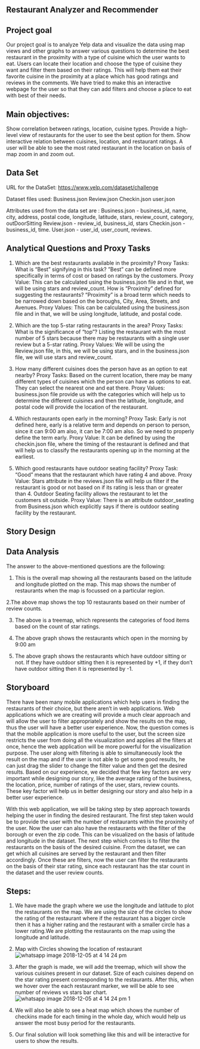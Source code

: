 ## Restaurant Analyzer and Recommender

## Project goal
Our project goal is to analyze Yelp data and visualize the data using map views and other graphs to answer various questions to determine the best restaurant in the proximity with a type of cuisine which the user wants to eat. Users can locate their location and choose the type of cuisine they want and filter them based on their ratings. This will help them eat their favorite cuisine in the proximity at a place which has good ratings and reviews in the comments. We have tried to make this an interactive webpage for the user so that they can add filters and choose a place to eat with best of their needs.

## Main objectives:

Show correlation between ratings, location, cuisine types.
Provide a high-level view of restaurants for the user to see the best option for them. 
Show interactive relation between cuisines, location, and restaurant ratings.
A user will be able to see the most rated restaurant in the location on basis of map zoom in and zoom out.

## Data Set

URL for the DataSet: https://www.yelp.com/dataset/challenge

Dataset files used:
Business.json
Review.json 
Checkin.json
user.json

Attributes used from the data set are :
Business.json - business_id, name, city, address, postal code, longitude, latitude, stars, review_count, category, outDoorSitting
Review.json - review_id, business_id, stars 
Checkin.json - business_id, time.
User.json - user_id, user_count, reviews.

## Analytical Questions and Proxy Tasks
	
1. Which are the best restaurants available in the proximity?
Proxy Tasks: 
What is “Best” signifying in this task? ”Best” can be defined more specifically in terms of cost or based on ratings by the customers. 
Proxy Value: 
This can be calculated using the business.json file and in that, we will be using stars and review_count.
How is “Proximity” defined for suggesting the restaurants? “Proximity” is a broad term which needs to be narrowed down based on the boroughs, City, Area, Streets, and Avenues.
Proxy Values: 
This can be calculated using the business.json file and in that, we will be 
using longitude, latitude, and postal code.


2. Which are the top 5-star rating restaurants in the area? 
Proxy Tasks: 
What is the significance of “top”? Listing the restaurant with the most number of 5 stars because there may be restaurants with a single user review but a 5-star rating.
Proxy Values: 
We will be using the Review.json file, in this, we will be using stars, and in the business.json file, we will use stars and review_count.


3. How many different cuisines does the person have as an option to eat nearby?
Proxy Tasks:
Based on the current location, there may be many different types of cuisines which the person can have as options to eat. They can select the nearest one and eat there.
Proxy Values: 
business.json file provide us with the categories which will help us to determine the different cuisines and then the latitude, longitude, and postal code will provide the location of the restaurant.


4. Which restaurants open early in the morning?
Proxy Task: 
Early is not defined here, early is a relative term and depends on person to person, since it can 9:00 am also, it can be 7:00 am also. So we need to properly define the term early.
Proxy Value: 
It can be defined by using the checkin.json file, where the timing of the restaurant is defined and that will help us to classify the restaurants opening up in the morning at the earliest.


5. Which good restaurants have outdoor seating facility?
Proxy Task: 
“Good” means that the restaurant which have rating 4 and above.
Proxy Value: 
Stars attribute in the reviews.json file will help us filter if the restaurant is good or not based on if its rating is less than or greater than 4.
Outdoor Seating facility allows the restaurant to let the customers sit outside.
Proxy Value: 
There is an attribute outdoor_seating from Business.json which explicitly says if there is outdoor seating facility by the restaurant.

## Story Design
## Data Analysis
The answer to the above-mentioned questions are the following:

1. This is the overall map showing all the restaurants based on the latitude and longitude plotted on the map. This map shows the number of restaurants when the map is focussed on a particular region.

2.The above map shows the top 10 restaurants based on their number of review counts. 

3. The above is a treemap, which represents the categories of food items based on the count of star ratings.

4. The above graph shows the restaurants which open in the morning by 9:00 am

5. The above graph shows the restaurants which have outdoor sitting or not. If they have outdoor sitting then it is represented by +1, if they don’t have outdoor sitting then it is represented by -1.

## Storyboard
There have been many mobile applications which help users in finding the restaurants of their choice, but there aren’t in web applications. Web applications which we are creating will provide a much clear approach and will allow the user to filter appropriately and show the results on the map, thus the user will have a better user experience. Now, the question comes is that the mobile application is more useful to the user, but the screen size restricts the user from doing all the visualization and applies all the filters at once, hence the web application will be more powerful for the visualization purpose. The user along with filtering is able to simultaneously look the result on the map and if the user is not able to get some good results, he can just drag the slider to change the filter value and then get the desired results. Based on our experience, we decided that few key factors are very important while designing our story, like the average rating of the business, the location, price, number of ratings of the user, stars, review counts. These key factor will help us in better designing our story and also help in a better user experience. 

With this web application, we will be taking step by step approach towards helping the user in finding the desired restaurant. The first step taken would be to provide the user with the number of restaurants within the proximity of the user. Now the user can also have the restaurants with the filter of the borough or even the zip code. This can be visualized on the basis of latitude and longitude in the dataset. The next step which comes is to filter the restaurants on the basis of the desired cuisine. From the dataset, we can get which all cuisines are served by the restaurant and then filter accordingly. Once these are filters, now the user can filter the restaurants on the basis of their star rating, since each restaurant has the star count in the dataset and the user review counts. 

## Steps:

1. We have made the graph where we use the longitude and latitude to plot the restaurants on the map. We are using the size of the circles to show the rating of the restaurant where if the restaurant has a bigger circle then it has a higher rating and the restaurant with a smaller circle has a lower rating.We are plotting the restaurants on the map using the longitude and latitude.
2. Map with Circles showing the location of restaurant
![whatsapp image 2018-12-05 at 4 14 24 pm](https://user-images.githubusercontent.com/32939619/49546011-45dde200-f8ad-11e8-88e3-bed24684b1fe.jpeg)

3. After the graph is made, we will add the treemap, which will show the various cuisines present in our dataset. Size of each cuisines depend on the star rating present corresponding to the restaurants. After this, when we hover over the each restaurant marker, we will be able to see number of reviews vs stars bar chart.
![whatsapp image 2018-12-05 at 4 14 24 pm 1](https://user-images.githubusercontent.com/32939619/49546010-45dde200-f8ad-11e8-93ee-a151f49ed688.jpeg)
4. We will also be able to see a heat map which shows the number of checkins made for each timing in the whole day, which would help us answer the most busy period for the restaurants.
5. Our final solution will look something like this and will be interactive for users to show the results.

